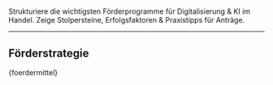 # 
Strukturiere die wichtigsten Förderprogramme für Digitalisierung & KI im Handel. Zeige Stolpersteine, Erfolgsfaktoren & Praxistipps für Anträge.

---

## Förderstrategie

{foerdermittel}